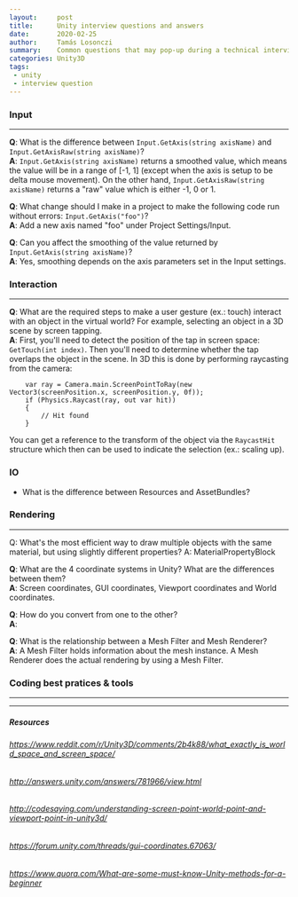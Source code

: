 ```yaml
---
layout:     post
title:      Unity interview questions and answers
date:       2020-02-25
author:     Tamás Losonczi
summary:    Common questions that may pop-up during a technical interview.
categories: Unity3D
tags:
 - unity
 - interview question
---
```


### Input
------
__Q__: What is the difference between `Input.GetAxis(string axisName)` and `Input.GetAxisRaw(string axisName)`?  
__A__: `Input.GetAxis(string axisName)` returns a smoothed value, which means the value will be in a range of [-1, 1] (except when the axis is setup to be delta mouse movement). On the other hand, `Input.GetAxisRaw(string axisName)` returns a "raw" value which is either -1, 0 or 1.


__Q__: What change should I make in a project to make the following code run without errors: `Input.GetAxis("foo")`?  
__A__: Add a new axis named "foo" under Project Settings/Input.

__Q__: Can you affect the smoothing of the value returned by `Input.GetAxis(string axisName)`?  
__A__: Yes, smoothing depends on the axis parameters set in the Input settings.

### Interaction
---

__Q__: What are the required steps to make a user gesture (ex.: touch) interact with an object in the virtual world? For example, selecting an object in a 3D scene by screen tapping.  
__A__: First, you'll need to detect the position of the tap in screen space: `GetTouch(int index)`. Then you'll need to determine whether the tap overlaps the object in the scene. In 3D this is done by performing raycasting from the camera:
```
    var ray = Camera.main.ScreenPointToRay(new Vector3(screenPosition.x, screenPosition.y, 0f));
    if (Physics.Raycast(ray, out var hit))
    {
        // Hit found
    }
```
You can get a reference to the transform of the object via the `RaycastHit` structure which then can be used to indicate the selection (ex.: scaling up).

### IO

- What is the difference between Resources and AssetBundles?


### Rendering
---

Q: What's the most efficient way to draw multiple objects with the same material, but using slightly different properties?
A: MaterialPropertyBlock

__Q__: What are the 4 coordinate systems in Unity? What are the differences between them?  
__A__: Screen coordinates, GUI coordinates, Viewport coordinates and World coordinates.

__Q__: How do you convert from one to the other?  
__A__: 

__Q__: What is the relationship between a Mesh Filter and Mesh Renderer?  
__A__: A Mesh Filter holds information about the mesh instance. A Mesh Renderer does the actual rendering by using a Mesh Filter. 

### Coding best pratices & tools

---

---
##### Resources
###### https://www.reddit.com/r/Unity3D/comments/2b4k88/what_exactly_is_world_space_and_screen_space/
###### http://answers.unity.com/answers/781966/view.html
###### http://codesaying.com/understanding-screen-point-world-point-and-viewport-point-in-unity3d/
###### https://forum.unity.com/threads/gui-coordinates.67063/
###### https://www.quora.com/What-are-some-must-know-Unity-methods-for-a-beginner